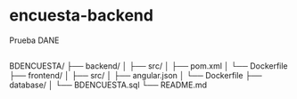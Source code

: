 # encuesta-backend
 Prueba DANE

## 
BDENCUESTA/
├── backend/
│   ├── src/
│   ├── pom.xml
│   └── Dockerfile
├── frontend/
│   ├── src/
│   ├── angular.json
│   └── Dockerfile
├── database/
│   └── BDENCUESTA.sql
└── README.md
